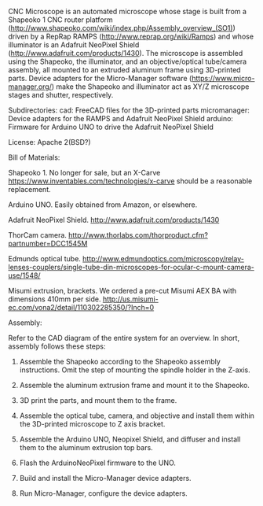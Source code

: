 CNC Microscope is an automated microscope whose stage is built from a
Shapeoko 1 CNC router platform
(http://www.shapeoko.com/wiki/index.php/Assembly_overview_(SO1))
driven by a RepRap RAMPS (http://www.reprap.org/wiki/Ramps) and whose
illuminator is an Adafruit NeoPixel Shield
(http://www.adafruit.com/products/1430).  The microscope is assembled
using the Shapeoko, the illuminator, and an objective/optical
tube/camera assembly, all mounted to an extruded aluminum frame using
3D-printed parts.  Device adapters for the Micro-Manager software
(https://www.micro-manager.org/) make the Shapeoko and illuminator act
as XY/Z microscope stages and shutter, respectively.

Subdirectories:
cad: FreeCAD files for the 3D-printed parts
micromanager: Device adapters for the RAMPS and Adafruit NeoPixel Shield
arduino: Firmware for Arduino UNO to drive the Adafruit NeoPixel Shield

License:
Apache 2(BSD?)

Bill of Materials:

Shapeoko 1.  No longer for sale, but an X-Carve
https://www.inventables.com/technologies/x-carve should be a
reasonable replacement.

Arduino UNO.  Easily obtained from Amazon, or elsewhere.

Adafruit NeoPixel Shield.  http://www.adafruit.com/products/1430

ThorCam camera.  http://www.thorlabs.com/thorproduct.cfm?partnumber=DCC1545M

Edmunds optical tube.  http://www.edmundoptics.com/microscopy/relay-lenses-couplers/single-tube-din-microscopes-for-ocular-c-mount-camera-use/1548/

Misumi extrusion, brackets.  We ordered a pre-cut Misumi AEX BA with dimensions 410mm per side. http://us.misumi-ec.com/vona2/detail/110302285350/?Inch=0

Assembly:

Refer to the CAD diagram of the entire system for an overview.  In
short, assembly follows these steps:

1) Assemble the Shapeoko according to the Shapeoko assembly
instructions.  Omit the step of mounting the spindle holder in the
Z-axis.

2) Assemble the aluminum extrusion frame and mount it to the Shapeoko.

3) 3D print the parts, and mount them to the frame.

4) Assemble the optical tube, camera, and objective and install them
within the 3D-printed microscope to Z axis bracket.

5) Assemble the Arduino UNO, Neopixel Shield, and diffuser and install
them to the aluminum extrusion top bars.

6) Flash the ArduinoNeoPixel firmware to the UNO.

7) Build and install the Micro-Manager device adapters.

8) Run Micro-Manager, configure the device adapters.




